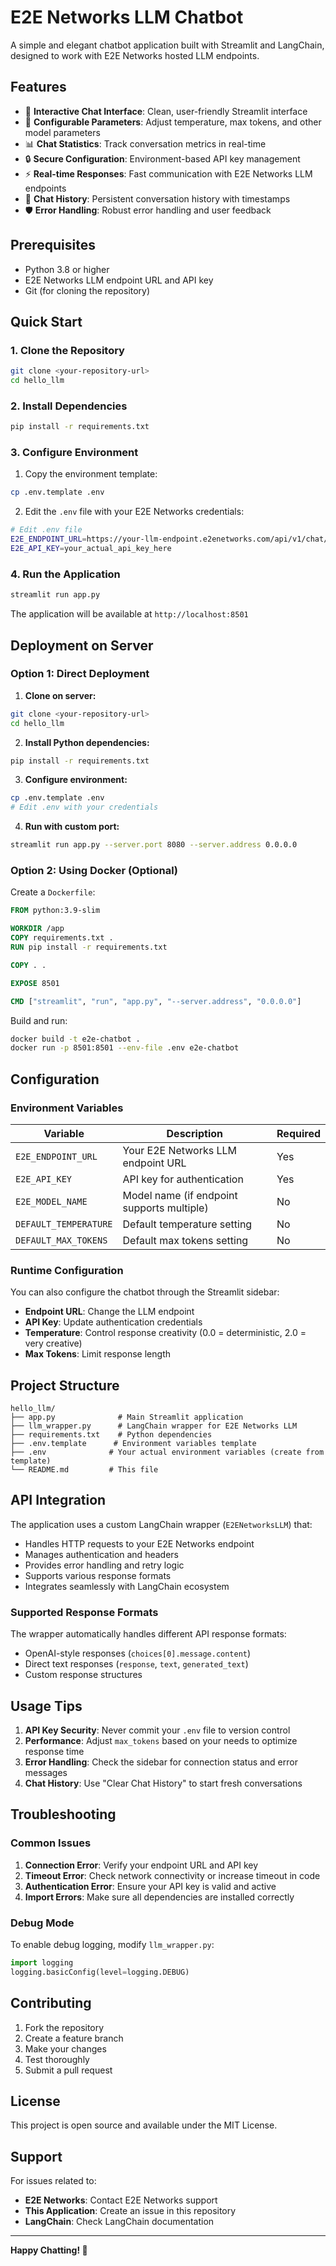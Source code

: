# E2E Networks LLM Chatbot

A simple and elegant chatbot application built with Streamlit and LangChain, designed to work with E2E Networks hosted LLM endpoints.

## Features

- 🤖 **Interactive Chat Interface**: Clean, user-friendly Streamlit interface
- 🔧 **Configurable Parameters**: Adjust temperature, max tokens, and other model parameters
- 📊 **Chat Statistics**: Track conversation metrics in real-time
- 🔒 **Secure Configuration**: Environment-based API key management
- ⚡ **Real-time Responses**: Fast communication with E2E Networks LLM endpoints
- 📝 **Chat History**: Persistent conversation history with timestamps
- 🛡️ **Error Handling**: Robust error handling and user feedback

## Prerequisites

- Python 3.8 or higher
- E2E Networks LLM endpoint URL and API key
- Git (for cloning the repository)

## Quick Start

### 1. Clone the Repository

```bash
git clone <your-repository-url>
cd hello_llm
```

### 2. Install Dependencies

```bash
pip install -r requirements.txt
```

### 3. Configure Environment

1. Copy the environment template:
```bash
cp .env.template .env
```

2. Edit the `.env` file with your E2E Networks credentials:
```bash
# Edit .env file
E2E_ENDPOINT_URL=https://your-llm-endpoint.e2enetworks.com/api/v1/chat/completions
E2E_API_KEY=your_actual_api_key_here
```

### 4. Run the Application

```bash
streamlit run app.py
```

The application will be available at `http://localhost:8501`

## Deployment on Server

### Option 1: Direct Deployment

1. **Clone on server:**
```bash
git clone <your-repository-url>
cd hello_llm
```

2. **Install Python dependencies:**
```bash
pip install -r requirements.txt
```

3. **Configure environment:**
```bash
cp .env.template .env
# Edit .env with your credentials
```

4. **Run with custom port:**
```bash
streamlit run app.py --server.port 8080 --server.address 0.0.0.0
```

### Option 2: Using Docker (Optional)

Create a `Dockerfile`:
```dockerfile
FROM python:3.9-slim

WORKDIR /app
COPY requirements.txt .
RUN pip install -r requirements.txt

COPY . .

EXPOSE 8501

CMD ["streamlit", "run", "app.py", "--server.address", "0.0.0.0"]
```

Build and run:
```bash
docker build -t e2e-chatbot .
docker run -p 8501:8501 --env-file .env e2e-chatbot
```

## Configuration

### Environment Variables

| Variable | Description | Required |
|----------|-------------|----------|
| `E2E_ENDPOINT_URL` | Your E2E Networks LLM endpoint URL | Yes |
| `E2E_API_KEY` | API key for authentication | Yes |
| `E2E_MODEL_NAME` | Model name (if endpoint supports multiple) | No |
| `DEFAULT_TEMPERATURE` | Default temperature setting | No |
| `DEFAULT_MAX_TOKENS` | Default max tokens setting | No |

### Runtime Configuration

You can also configure the chatbot through the Streamlit sidebar:
- **Endpoint URL**: Change the LLM endpoint
- **API Key**: Update authentication credentials
- **Temperature**: Control response creativity (0.0 = deterministic, 2.0 = very creative)
- **Max Tokens**: Limit response length

## Project Structure

```
hello_llm/
├── app.py              # Main Streamlit application
├── llm_wrapper.py      # LangChain wrapper for E2E Networks LLM
├── requirements.txt    # Python dependencies
├── .env.template      # Environment variables template
├── .env              # Your actual environment variables (create from template)
└── README.md         # This file
```

## API Integration

The application uses a custom LangChain wrapper (`E2ENetworksLLM`) that:
- Handles HTTP requests to your E2E Networks endpoint
- Manages authentication and headers
- Provides error handling and retry logic
- Supports various response formats
- Integrates seamlessly with LangChain ecosystem

### Supported Response Formats

The wrapper automatically handles different API response formats:
- OpenAI-style responses (`choices[0].message.content`)
- Direct text responses (`response`, `text`, `generated_text`)
- Custom response structures

## Usage Tips

1. **API Key Security**: Never commit your `.env` file to version control
2. **Performance**: Adjust `max_tokens` based on your needs to optimize response time
3. **Error Handling**: Check the sidebar for connection status and error messages
4. **Chat History**: Use "Clear Chat History" to start fresh conversations

## Troubleshooting

### Common Issues

1. **Connection Error**: Verify your endpoint URL and API key
2. **Timeout Error**: Check network connectivity or increase timeout in code
3. **Authentication Error**: Ensure your API key is valid and active
4. **Import Errors**: Make sure all dependencies are installed correctly

### Debug Mode

To enable debug logging, modify `llm_wrapper.py`:
```python
import logging
logging.basicConfig(level=logging.DEBUG)
```

## Contributing

1. Fork the repository
2. Create a feature branch
3. Make your changes
4. Test thoroughly
5. Submit a pull request

## License

This project is open source and available under the MIT License.

## Support

For issues related to:
- **E2E Networks**: Contact E2E Networks support
- **This Application**: Create an issue in this repository
- **LangChain**: Check LangChain documentation

---

**Happy Chatting! 🤖**